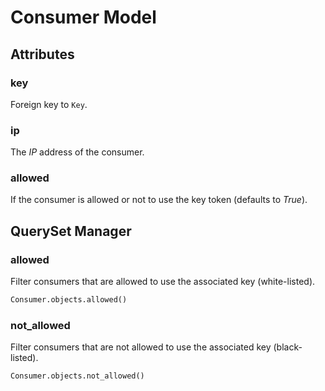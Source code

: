 # Consumer Model


## Attributes

### key

Foreign key to `Key`.

### ip

The _IP_ address of the consumer.

### allowed

If the consumer is allowed or not to use the key token (defaults to _True_).


## QuerySet Manager

### allowed

Filter consumers that are allowed to use the associated key (white-listed).

```python
Consumer.objects.allowed()
```

### not_allowed

Filter consumers that are not allowed to use the associated key (black-listed).

```python
Consumer.objects.not_allowed()
```
